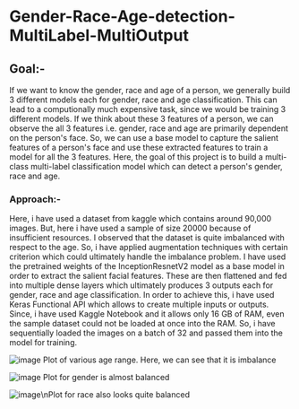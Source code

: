 # Gender-Race-Age-detection-MultiLabel-MultiOutput

## Goal:-
If we want to know the gender, race and age of a person, we generally build 3 different models each for gender, race and age classification. This can lead to a computionally much expensive task, since we would be training 3 different models. If we think about these 3 features of a person, we can observe the all 3 features i.e. gender, race and age are primarily dependent on the person's face. So, we can use a base model to capture the salient features of a person's face and use these extracted features to train a model for all the 3 features. Here, the goal of this project is to build a multi-class multi-label classification model which can detect a person's gender, race and age.


### Approach:-
Here, i have used a dataset from kaggle which contains around 90,000 images. But, here i have used a sample of size 20000 because of insufficient resources. I observed that the dataset is quite imbalanced with respect to the age. So, i have applied augmentation techniques with certain criterion which could ultimately handle the imbalance problem. I have used the pretrained weights of the InceptionResnetV2 model as a base model in order to extract the salient facial features. These are then flattened and fed into multiple dense layers which ultimately produces 3 outputs each for gender, race and age classification. In order to achieve this, i have used Keras Functional API which allows to create multiple inputs or outputs. Since, i have used Kaggle Notebook and it allows only 16 GB of RAM, even the sample dataset could not be loaded at once into the RAM. So, i have sequentially loaded the images on a batch of 32 and passed them into the model for training.

![image](https://user-images.githubusercontent.com/96677288/182716226-6dbc2dc7-9202-4fe2-8010-f763d6efd369.png)
Plot of various age range. Here, we can see that it is imbalance

![image](https://user-images.githubusercontent.com/96677288/182716412-da10e85c-107c-4f78-9554-e390aa1ac242.png)
Plot for gender is almost balanced

![image](https://user-images.githubusercontent.com/96677288/182716557-7d197b76-c918-4856-b499-2ea77c0f6dbf.png)\nPlot for race also looks quite balanced

